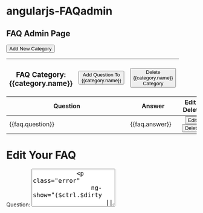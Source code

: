 # angularjs-FAQadmin

<div class="container">
  <div ng-show="$ctrl.faqheader">
    <h2><b>FAQ Admin Page</b></h2>
    <button class="btn btn-success" ng-click="$ctrl.createCategory()">Add New Category</button>
  </div>
  
  <table class="table faqTable" ng-repeat='category in $ctrl.faqCategory' ng-show="$ctrl.isSuccessfull">
    <div>
      <thead>
        <tr>
          <th><h3><b>FAQ Category: {{category.name}}</b></h3></th>
          <th><button class="btn btn-Info" ng-click="$ctrl.openQuestionForm(category.id)">Add Question To {{category.name}}</button</th>
          <th><button class="btn btn-Info" ng-click="$ctrl.deleteCategory(category.id)">Delete {{category.name}} Category</button></th>
        </tr>
      </thead>
        <tr>
          <th colspan="2">Question</th>
          <th colspan="2">Answer</th>         
          <th style="text-align:center">Edit / Delete</th>
        </tr>
      <tbody>
        <tr ng-repeat='faq in $ctrl.faqitem' ng-if='faq.faqCategoryId == category.id'>
          <td colspan="2">{{faq.question}}</td>
          <td colspan="2">{{faq.answer}}</td>
          <td align="center">
            <button class="btn btn-primary" ng-click="$ctrl.editQuestion(faq.id)">Edit</button>        
            <button class="btn btn-danger" ng-click="$ctrl.deleteQuestion(faq.id)">Delete</button>
          </td>
        </tr>
      </tbody>
    </div>
  </table>
</div>

<div class="container" ng-show="$ctrl.editfaq">
  <h1>Edit Your FAQ</h1>
  <form name="$ctrl.editFaq" novalidate>
      <label>Question:</label>
        <textarea required
            style="height:100px;font-size:12pt;" 
            name="question" 
            type="textbox" 
            class="form-control" 
            placeholder="Type Your Question" 
            ng-model="$ctrl.edit.question" />
            <p class="error" 
                ng-show="($ctrl.$dirty 
                    || $ctrl.editFaq.question.$touched) 
                    && $ctrl.editFaq.question.$invalid">
                    Question is Required
            </p>
      <label>Answer:</label>
        <textarea required 
            style="height:100px;font-size:12pt;" 
            name="answer" 
            type="textbox" 
            class="form-control" 
            placeholder="Enter Your Answer" 
            ng-model="$ctrl.edit.answer"/>
            <p class="error" 
                ng-show="($ctrl.$dirty 
								|| $ctrl.editFaq.answer.$touched) 
								&& $ctrl.editFaq.answer.$invalid">Answer is Required
            </p>
        <br>
        <button class="btn btn-primary" ng-click="$ctrl.updateQuestion()">Update</button>
  </form>
</div>

<div class="container" ng-show="$ctrl.addfaqCategory">
  <h1>Add New FAQ Category</h1>
  <form name="$ctrl.createFaqCategory" novalidate>
      <label>Category Title:</label>
          <textarea required
              style="height:100px;font-size:12pt;" 
              name="name" 
              type="textbox" 
              class="form-control" 
              placeholder="Enter FAQ Title" 
              ng-model="$ctrl.newCategory.name"/>
      <p class="error" 
          ng-show="($ctrl.$dirty 
          || $ctrl.createFaqCategory.question.$touched) 
          && $ctrl.createFaqCategory.question.$invalid">
          Category Title is Required
      </p>
      <label>Description:</label>
          <textarea required 
              style="height:100px;font-size:12pt;" 
              name="description" 
              type="textbox" 
              class="form-control" 
              placeholder="Describe FAQ Category" 
              ng-model="$ctrl.newCategory.description"/>
      <p class="error" 
         ng-show="($ctrl.$dirty 
         || $ctrl.createFaqCategory.description.$touched) 
         && $ctrl.createFaqCategory.description.$invalid">Description is Required
      </p>
      <br>
        <button class="btn btn-primary" ng-click="$ctrl.createNewFaq()">Create FAQ</button>
  </form>
</div>

  <div class="modal" aria-hidden="false" style="display: block;" ng-show="$ctrl.dialog">  
    <div class="modal-dialog">    
      <div class="modal-content">   
         <b>You still have questions in this category. Please note that you have to delete all the questions in the category before deleting the entire FAQ category</b>   
          <button type="button" class="btn btn-primary" ng-click="$ctrl.dialog=false">Ok</button>     
      </div>
    </div>
  </div>
  
  <div class="container" ng-show="$ctrl.createFaq">
	<h1>Create New Question</h1>
    <form name="$ctrl.createfaq" novalidate>
        <label>Question:</label>
            <textarea required
                style="height:100px;font-size:12pt;" 
                name="question" 
                type="textbox" 
                class="form-control" 
                placeholder="Type Your Question" 
                ng-model="$ctrl.newQuestion.question" />
        <p class="error" 
          ng-show="($ctrl.$dirty 
            || $ctrl.createfaq.question.$touched) 
            && $ctrl.createfaq.question.$invalid">
            Question is Required
        </p>
        <label>Answer:</label>
            <textarea required 
                style="height:100px;font-size:12pt;" 
                name="answer" 
                type="textbox" 
                class="form-control" 
                placeholder="Enter Your Answer" 
                ng-model="$ctrl.newQuestion.answer"/>
                <p class="error" 
									 ng-show="($ctrl.$dirty 
									 || $ctrl.createfaq.answer.$touched) 
									 && $ctrl.createfaq.answer.$invalid">Answer is Required
                </p>
            <br>
        <label>Display Order:</label>
        <select ng-model='$ctrl.newQuestion.displayorder'>
          <option value="1">1</option>
          <option value="2">2</option>
          <option value="3">3</option>
          <option value="4">4</option>
          <option value="5">5</option>
        </select>
        <br>
        <br>
        <button class="btn btn-primary" ng-click="$ctrl.createQuestion()">Create Question</button>
    </form>
  </div>
